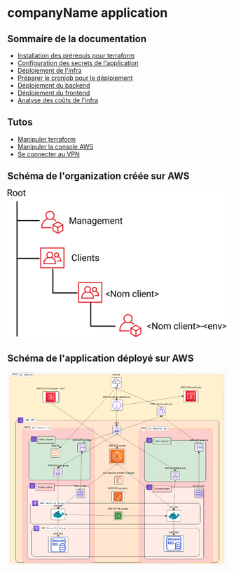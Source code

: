 # companyName application

## Sommaire de la documentation
- [Installation des prérequis pour terraform](docs/1_install_prerequisites.md)
- [Configuration des secrets de l'application](docs/2_create_secrets.md)
- [Déploiement de l'infra](docs/3_deploy_infra.md)
- [Préparer le cronjob pour le déploiement](docs/4_prepare_cronjob.md)
- [Déploiement du backend](docs/5_deploy_backend.md)
- [Déploiement du frontend](docs/6_deploy_frontend.md)
- [Analyse des coûts de l'infra](docs/7_finops.md)


## Tutos
- [Manipuler terraform](docs/tutos/terraform.md)
- [Manipuler la console AWS](docs/tutos/aws.md)
- [Se connecter au VPN](docs/tutos/vpn.md)


## Schéma de l'organization créée sur AWS
<p align="left">
  <img src="docs/img/aws_organization.png"
       width="500"
       alt="Aws organization OU"/>
</p>

## Schéma de l'application déployé sur AWS
<p align="left">
  <img src="docs/img/hld.png"
       width="500"
       alt="Archi infrastructure"/>
</p>
